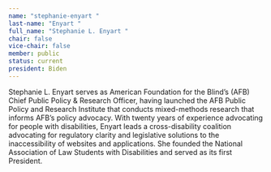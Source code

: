 ```yaml
---
name: "stephanie-enyart "
last-name: "Enyart "
full_name: "Stephanie L. Enyart "
chair: false
vice-chair: false
member: public
status: current
president: Biden
---
```

Stephanie L. Enyart serves as American Foundation for the Blind’s (AFB) Chief Public Policy & Research Officer, having launched the AFB Public Policy and Research Institute that conducts mixed-methods research that informs AFB’s policy advocacy. With twenty years of experience advocating for people with disabilities, Enyart leads a cross-disability coalition advocating for regulatory clarity and legislative solutions to the inaccessibility of websites and applications. She founded the National Association of Law Students with Disabilities and served as its first President.